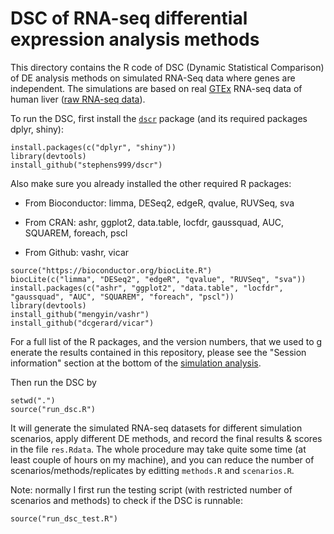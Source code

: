 # DSC of RNA-seq differential expression analysis methods 

This directory contains the R code of DSC (Dynamic Statistical
Comparison) of DE analysis methods on simulated RNA-Seq data where
genes are independent. The simulations are based on real
[GTEx](https://gtexportal.org/home/) RNA-seq data of human liver
([raw RNA-seq data](https://github.com/mengyin/EBNM/blob/master/data/Liver.txt)).

To run the DSC, first install the
[`dscr`](https://github.com/stephens999/dscr) package (and its
required packages dplyr, shiny):

```{r}
install.packages(c("dplyr", "shiny"))
library(devtools)
install_github("stephens999/dscr")
```

Also make sure you already installed the other required R packages: 

* From Bioconductor: limma, DESeq2, edgeR, qvalue, RUVSeq, sva

* From CRAN: ashr, ggplot2, data.table, locfdr, gaussquad, AUC,
  SQUAREM, foreach, pscl

* From Github: vashr, vicar

```{r}
source("https://bioconductor.org/biocLite.R")
biocLite(c("limma", "DESeq2", "edgeR", "qvalue", "RUVSeq", "sva"))
install.packages(c("ashr", "ggplot2", "data.table", "locfdr", "gaussquad", "AUC", "SQUAREM", "foreach", "pscl"))
library(devtools)
install_github("mengyin/vashr")
install_github("dcgerard/vicar")
```

For a full list of the R packages, and the version numbers, that we
used to g enerate the results contained in this repository, please see
the "Session information" section at the bottom of the
[simulation analysis](../analysis/simulation.html).

Then run the DSC by

```{r}
setwd(".")
source("run_dsc.R")
```

It will generate the simulated RNA-seq datasets for different
simulation scenarios, apply different DE methods, and record the final
results & scores in the file `res.Rdata`. The whole procedure may take
quite some time (at least couple of hours on my machine), and you can
reduce the number of scenarios/methods/replicates by editting
`methods.R` and `scenarios.R`.

Note: normally I first run the testing script (with restricted number
of scenarios and methods) to check if the DSC is runnable:

```{r}
source("run_dsc_test.R")
```

